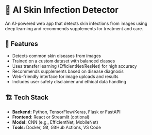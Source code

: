 # 🧠 AI Skin Infection Detector

An AI-powered web app that detects skin infections from images using deep learning and recommends supplements for treatment and care.

## 🚀 Features

- Detects common skin diseases from images
- Trained on a custom dataset with balanced classes
- Uses transfer learning (EfficientNet/ResNet) for high accuracy
- Recommends supplements based on disease diagnosis
- Web-friendly interface for image uploads and results
- Includes user safety disclaimer and ethical data handling

## 🏗️ Tech Stack

- **Backend:** Python, TensorFlow/Keras, Flask or FastAPI
- **Frontend:** React or Streamlit (optional)
- **Model:** CNN (e.g., EfficientNet, MobileNet)
- **Tools:** Docker, Git, GitHub Actions, VS Code